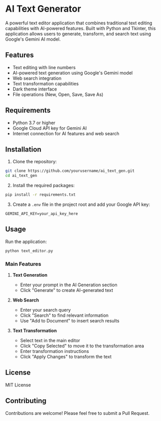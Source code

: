 # AI Text Generator

A powerful text editor application that combines traditional text editing capabilities with AI-powered features. Built with Python and Tkinter, this application allows users to generate, transform, and search text using Google's Gemini AI model.

## Features

- Text editing with line numbers
- AI-powered text generation using Google's Gemini model
- Web search integration
- Text transformation capabilities
- Dark theme interface
- File operations (New, Open, Save, Save As)

## Requirements

- Python 3.7 or higher
- Google Cloud API key for Gemini AI
- Internet connection for AI features and web search

## Installation

1. Clone the repository:
```bash
git clone https://github.com/yourusername/ai_text_gen.git
cd ai_text_gen
```

2. Install the required packages:
```bash
pip install -r requirements.txt
```

3. Create a `.env` file in the project root and add your Google API key:
```
GEMINI_API_KEY=your_api_key_here
```

## Usage

Run the application:
```bash
python text_editor.py
```

### Main Features

1. **Text Generation**
   - Enter your prompt in the AI Generation section
   - Click "Generate" to create AI-generated text

2. **Web Search**
   - Enter your search query
   - Click "Search" to find relevant information
   - Use "Add to Document" to insert search results

3. **Text Transformation**
   - Select text in the main editor
   - Click "Copy Selected" to move it to the transformation area
   - Enter transformation instructions
   - Click "Apply Changes" to transform the text

## License

MIT License

## Contributing

Contributions are welcome! Please feel free to submit a Pull Request. 